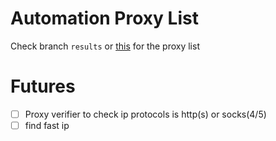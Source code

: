 # Automation Proxy List
Check branch `results` or [this](https://github.com/resource-collector/proxylist/tree/results) for the proxy list

# Futures
- [ ] Proxy verifier to check ip protocols is http(s) or socks(4/5)
- [ ] find fast ip
